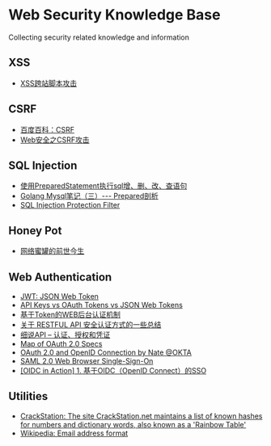 # Web Security Knowledge Base
Collecting security related knowledge and information

## XSS
* [XSS跨站脚本攻击][1]

## CSRF
* [百度百科：CSRF][2]
* [Web安全之CSRF攻击][3]

## SQL Injection
* [使用PreparedStatement执行sql增、删、改、查语句][5]
* [Golang Mysql笔记（三）--- Prepared剖析][6]
* [SQL Injection Protection Filter][7]

## Honey Pot
* [网络蜜罐的前世今生][18]

## Web Authentication
* [JWT: JSON Web Token][9]
* [API Keys vs OAuth Tokens vs JSON Web Tokens
][12]
* [基于Token的WEB后台认证机制][10]
* [关于 RESTFUL API 安全认证方式的一些总结][11]
* [细说API – 认证、授权和凭证][13]
* [Map of OAuth 2.0 Specs][14]
* [OAuth 2.0 and OpenID Connection by Nate @OKTA ][15]
* [SAML 2.0 Web Browser Single-Sign-On][16]
* [[OIDC in Action] 1. 基于OIDC（OpenID Connect）的SSO][17]

## Utilities
* [CrackStation: The site CrackStation.net maintains a list of known hashes for numbers and dictionary words, also known as a 'Rainbow Table'][4]
* [Wikipedia: Email address format][8]

[1]: https://www.cnblogs.com/phpstudy2015-6/p/6767032.html
[2]: https://baike.baidu.com/item/CSRF/2735433?fr=aladdin
[3]: https://www.cnblogs.com/lovesong/p/5233195.html
[4]: https://crackstation.net/
[5]: https://www.jianshu.com/p/84bcb6e1632b
[6]: https://www.jianshu.com/p/ee0d2e7bef54
[7]: https://techcommunity.softwareag.com/pwiki/-/wiki/Main/SQL+Injection+Protection+Filter/pop_up
[8]: https://en.wikipedia.org/wiki/Email_address
[9]: https://jwt.io/
[10]: https://blog.csdn.net/u011537073/article/details/52177204
[11]: https://www.cnblogs.com/Irving/p/4964489.html
[12]: https://zapier.com/engineering/apikey-oauth-jwt/
[13]: https://insights.thoughtworks.cn/api-2/?hmsr=toutiao.io&utm_medium=toutiao.io&utm_source=toutiao.io
[14]: https://www.oauth.com/oauth2-servers/map-oauth-2-0-specs/
[15]: https://www.youtube.com/watch?v=996OiexHze0
[16]: https://www.ibm.com/support/knowledgecenter/en/SSEQTP_liberty/com.ibm.websphere.wlp.doc/ae/cwlp_saml_web_sso.html
[17]: https://www.cnblogs.com/linianhui/p/oidc-in-action-sso.html
[18]: https://mp.weixin.qq.com/s/5QIkzKcZKjCjw6Dhfu4cbQ
